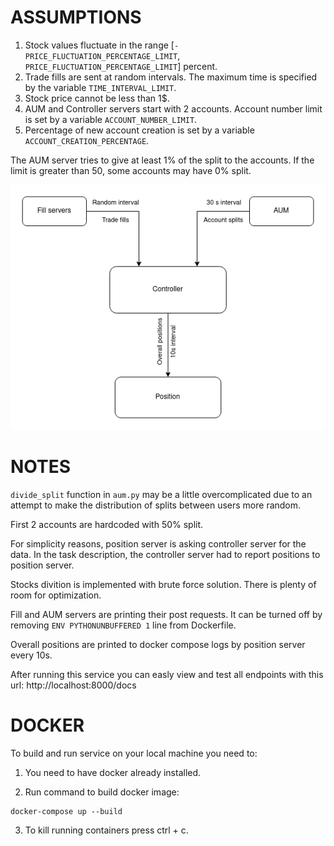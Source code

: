 # ASSUMPTIONS
1. Stock values fluctuate in the range [`-PRICE_FLUCTUATION_PERCENTAGE_LIMIT`, `PRICE_FLUCTUATION_PERCENTAGE_LIMIT`] percent.
2. Trade fills are sent at random intervals. The maximum time is specified by the variable `TIME_INTERVAL_LIMIT`.
3. Stock price cannot be less than 1$.
4. AUM and Controller servers start with 2 accounts. Account number limit is set by a variable `ACCOUNT_NUMBER_LIMIT`.
5. Percentage of new account creation is set by a variable `ACCOUNT_CREATION_PERCENTAGE`.

The AUM server tries to give at least 1% of the split to the accounts. If the limit is greater than 50, some accounts may have 0% split.

![Alt text](static/chart.png)

# NOTES

`divide_split` function in `aum.py` may be a little overcomplicated due to an attempt to make the distribution of splits between users more random.

First 2 accounts are hardcoded with 50% split.

For simplicity reasons, position server is asking controller server for the data. In the task description, the controller server had to report positions to position server.

Stocks divition is implemented with brute force solution. There is plenty of room for optimization.

Fill and AUM servers are printing their post requests. It can be turned off by removing `ENV PYTHONUNBUFFERED 1` line from Dockerfile.

Overall positions are printed to docker compose logs by position server every 10s.

After running this service you can easly view and test all endpoints with this url: http://localhost:8000/docs
  
# DOCKER
To build and run service on your local machine you need to:

1. You need to have docker already installed.

2. Run command to build docker image:
```
docker-compose up --build
```

3. To kill running containers press ctrl + c.


